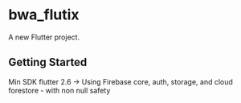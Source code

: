 # bwa_flutix

A new Flutter project.

## Getting Started

Min SDK flutter 2.6 -> 
Using Firebase core, auth, storage, and cloud forestore - with non null safety
